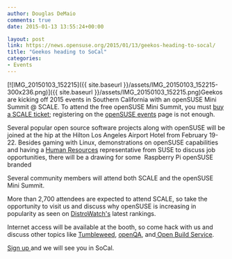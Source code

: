 ```yaml
---
author: Douglas DeMaio
comments: true
date: 2015-01-13 13:55:24+00:00

layout: post
link: https://news.opensuse.org/2015/01/13/geekos-heading-to-socal/
title: "Geekos heading to SoCal"
categories:
- Events
---
```

[![IMG_20150103_152215]({{ site.baseurl }}/assets/IMG_20150103_152215-300x236.png)]({{ site.baseurl }}/assets/IMG_20150103_152215.png)Geekos are kicking off 2015 events in Southern California with an openSUSE Mini Summit @ SCALE. To attend the free openSUSE Mini Summit, you must [buy a SCALE ticket](https://reg.socallinuxexpo.org/reg6/); registering on the [openSUSE events](http://events.opensuse.org/) page is not enough.

Several popular open source software projects along with openSUSE will be joined at the hip at the Hilton Los Angeles Airport Hotel from February 19-22. Besides gaming with Linux, demonstrations on openSUSE capabilities and having a [Human Resources](https://www.suse.com/company/careers/) representative from SUSE to discuss job opportunities, there will be a drawing for some  Raspberry Pi openSUSE branded

<!-- more -->Several community members will attend both SCALE and the openSUSE Mini Summit.

More than 2,700 attendees are expected to attend SCALE, so take the opportunity to visit us and discuss why openSUSE is increasing in popularity as seen on [DistroWatch](http://distrowatch.com/)['s](http://distrowatch.com/) latest rankings.

Internet access will be available at the booth, so come hack with us and discuss other topics like [Tumbleweed](https://en.opensuse.org/Portal:Tumbleweed), [openQA](https://openqa.opensuse.org/), and[ Open Build Service](http://openbuildservice.org/).

[Sign up ](https://events.opensuse.org)and we will see you in SoCal.		
